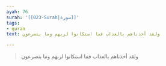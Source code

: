 ```yaml
---
ayah: 76
surah: '[[023-Surah|سورة]]'
tags:
- quran
text: ولقد أخذناهم بالعذاب فما استكانوا لربهم وما يتضرعون

---
```

> ولقد أخذناهم بالعذاب فما استكانوا لربهم وما يتضرعون
